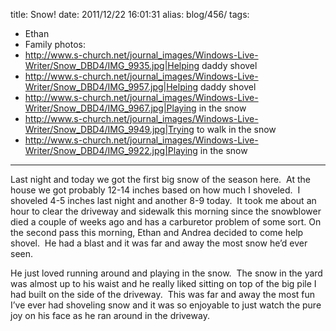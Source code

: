 title: Snow!
date: 2011/12/22 16:01:31
alias: blog/456/
tags:
- Ethan
- Family
photos:
- http://www.s-church.net/journal_images/Windows-Live-Writer/Snow_DBD4/IMG_9935.jpg|Helping daddy shovel
- http://www.s-church.net/journal_images/Windows-Live-Writer/Snow_DBD4/IMG_9957.jpg|Helping daddy shovel
- http://www.s-church.net/journal_images/Windows-Live-Writer/Snow_DBD4/IMG_9967.jpg|Playing in the snow
- http://www.s-church.net/journal_images/Windows-Live-Writer/Snow_DBD4/IMG_9949.jpg|Trying to walk in the snow
- http://www.s-church.net/journal_images/Windows-Live-Writer/Snow_DBD4/IMG_9922.jpg|Playing in the snow
---
Last night and today we got the first big snow of the season here.  At the house we got probably 12-14 inches based on how much I shoveled.  I shoveled 4-5 inches last night and another 8-9 today.  It took me about an hour to clear the driveway and sidewalk this morning since the snowblower died a couple of weeks ago and has a carburetor problem of some sort. On the second pass this morning, Ethan and Andrea decided to come help shovel.  He had a blast and it was far and away the most snow he’d ever seen. 

He just loved running around and playing in the snow.  The snow in the yard was almost up to his waist and he really liked sitting on top of the big pile I had built on the side of the driveway.  This was far and away the most fun I’ve ever had shoveling snow and it was so enjoyable to just watch the pure joy on his face as he ran around in the driveway.
